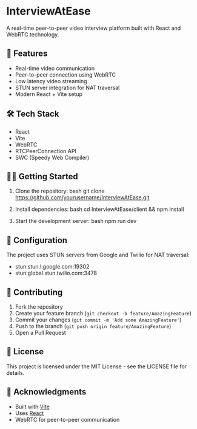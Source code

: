 # InterviewAtEase

A real-time peer-to-peer video interview platform built with React and WebRTC technology.

## 🚀 Features

- Real-time video communication
- Peer-to-peer connection using WebRTC
- Low latency video streaming
- STUN server integration for NAT traversal
- Modern React + Vite setup

## 🛠️ Tech Stack

- React
- Vite
- WebRTC
- RTCPeerConnection API
- SWC (Speedy Web Compiler)

## 🏃‍♂️ Getting Started

1. Clone the repository:
bash
    git clone https://github.com/yourusername/InterviewAtEase.git

2. Install dependencies:
bash
    cd InterviewAtEase/client && npm install

3. Start the development server:
bash
    npm run dev
## 🔧 Configuration

The project uses STUN servers from Google and Twilio for NAT traversal:
- stun:stun.l.google.com:19302
- stun:global.stun.twilio.com:3478

## 🤝 Contributing

1. Fork the repository
2. Create your feature branch (`git checkout -b feature/AmazingFeature`)
3. Commit your changes (`git commit -m 'Add some AmazingFeature'`)
4. Push to the branch (`git push origin feature/AmazingFeature`)
5. Open a Pull Request

## 📝 License

This project is licensed under the MIT License - see the LICENSE file for details.

## 🙏 Acknowledgments

- Built with [Vite](https://vitejs.dev/)
- Uses [React](https://reactjs.org/)
- WebRTC for peer-to-peer communication
